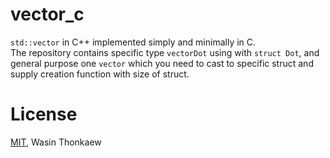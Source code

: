 # vector_c

`std::vector` in C++ implemented simply and minimally in C.  
The repository contains specific type `vectorDot` using with `struct Dot`, and general purpose one `vector` which you need to cast to specific struct and supply creation function with size of struct.

# License

[MIT](https://github.com/haxpor/vector_c/blob/master/LICENSE), Wasin Thonkaew
